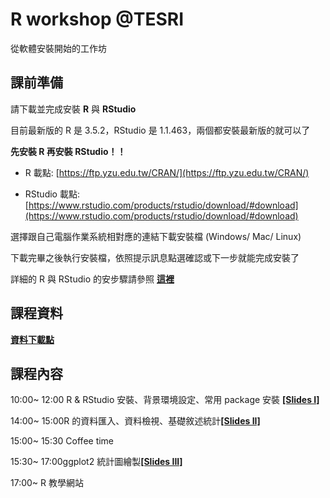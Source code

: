 # R workshop @TESRI
從軟體安裝開始的工作坊 

## 課前準備

請下載並完成安裝 **R** 與 **RStudio**

目前最新版的 R 是 3.5.2，RStudio 是 1.1.463，兩個都安裝最新版的就可以了

**先安裝 R 再安裝 RStudio！！**

* R 載點: [https://ftp.yzu.edu.tw/CRAN/](https://ftp.yzu.edu.tw/CRAN/)

* RStudio 載點: [https://www.rstudio.com/products/rstudio/download/#download](https://www.rstudio.com/products/rstudio/download/#download)

選擇跟自己電腦作業系統相對應的連結下載安裝檔 (Windows/ Mac/ Linux)

下載完畢之後執行安裝檔，依照提示訊息點選確認或下一步就能完成安裝了

詳細的 R 與 RStudio 的安步驟請參照 [**這裡**](http://www.learn-r-the-easy-way.tw/chapters/2#r)

## 課程資料
[**資料下載點**](https://drive.google.com/open?id=16yZyvLBlPxV8r6-CQpRnwasjyYC9MH2c)

## 課程內容

10:00~ 12:00 R & RStudio 安裝、背景環境設定、常用 package 安裝 [**[Slides I]**](https://kemushi54.github.io/R_workshop/slide.html)

14:00~ 15:00R 的資料匯入、資料檢視、基礎敘述統計[**[Slides II]**](https://kemushi54.github.io/R_workshop/R_tutorial-p2-slide.html)

15:00~ 15:30 Coffee time

15:30~ 17:00ggplot2 統計圖繪製[**[Slides III]**](https://kemushi54.github.io/R_workshop/R_workshop_data_Visualization.html)

17:00~ R 教學網站
